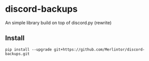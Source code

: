 # discord-backups
An simple library build on top of discord.py (rewrite)

## Install
`pip install --upgrade git+https://github.com/Merlintor/discord-backups.git`
